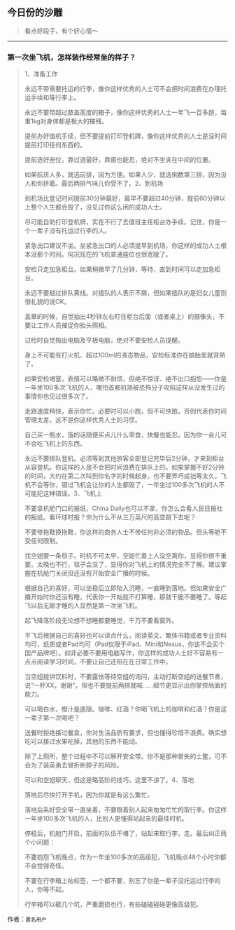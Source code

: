 ## 今日份的沙雕

> 看点好段子，有个好心情～


 
---

### 第一次坐飞机，怎样装作经常坐的样子？

> 1、准备工作
> 
> 永远不带需要托运的行李，像你这样优秀的人士可不会把时间浪费在办理托运手续和等行李上。
> 
> 永远不要带超过膝盖高度的箱子，像你这样优秀的人士一年飞一百多趟，每重1kg对身体都是极大的摧残。
> 
> 提前办好值机手续，但不要提前打印登机牌，像你这样优秀的人士是没时间提前打印任何东西的。
> 
> 提前选好座位，靠过道最好，靠窗也能忍，绝对不坐夹在中间的位置。
> 
> 如果航班人多，就选前排，因为方便。如果人少，就选倒数第三排，因为没人和你挤着。最后两排气味儿你受不了。2、到机场
> 
> 到机场比登记时间提前30分钟最好，最早不要超过40分钟，提前60分钟以上整个人生都会毁了，没见过你这么闲的成功人士。
> 
> 尽可能自助打印登机牌，实在不行了去值班主任柜台办手续。记住，你是一个一辈子没有托运过行李的人。
> 
> 紧急出口建议不坐。坐紧急出口的人必须提早到机场，你这样的成功人士根本没那个时间。何况现在的飞机普通座位也很宽敞了。
> 
> 安检只走加急柜台。如果稍微早了几分钟，等待，直到时间可以走加急柜台。
> 
> 永远不要越过排队黄线。对插队的人表示不屑，但如果插队的是妇女儿童则很礼貌的说OK。
> 
> 盖章的时候，自觉抽出4秒钟左右盯住柜台后面（或者桌上）的摄像头，不要让工作人员催促你抬头照相。
> 
> 过检时自觉掏出电脑及平板电脑，绝对不要安检人员提醒。
> 
> 身上不可能有打火机、超过100ml的液态物品，安检标准你在娘胎里就背熟了。
> 
> 如果安检堵塞，表情可以略微不耐烦，但绝不惊讶、绝不出口抱怨——你是一年坐100多次飞机的人，哪怕首都机场被恐怖分子攻陷这样从没发生过的事情你也见过很多次了。
> 
> 走路速度稍快，表示你忙。必要时可以小跑，但不可快跑，否则代表你时间管理太差，这不是你这样优秀人士的习惯。
> 
> 自己买一瓶水，饿的话随便买点儿什么零食，快餐也能忍。因为你一会儿可不会吃飞机上的东西。
> 
> 永远不要排队登机。必须等到其他旅客全部登记完毕后2分钟，才来到柜台从容登机。你这样的人是不会把时间浪费在排队上的。如果掌握不好2分钟的时间，大约在第二次叫到你名字的时候起身。也不要弄巧成拙等太久，飞机不会等你，错过飞机会让你的人生都毁了，一年坐过100多次飞机的人不可能犯这种错误。3、飞机上
> 
> 不要拿机舱门口的报纸，China Daily也可以不拿，你怎么会看人民日报社的报纸。看环球时报？你为什么不从三万英尺的高空跳下去呢？
> 
> 不要带拖鞋换拖鞋，你这样的商务人士不带任何非必须的物品。但头等舱不受任何限制。
> 
> 找空姐要一条毯子。时机不可太早，空姐忙着上人没空离你，显得你很不重要。太晚也不行，毯子会没了，显得你对飞机上的情况完全不了解。建议掌握在机舱门关闭但还没有开始安全广播的时候。
> 
> 根据自己的喜好，可以坐稳后立即陷入沉睡，一直睡到落地。但如果安全广播开始时你还没有睡，代表你一开始就不打算睡，那就干脆不要睡了。等起飞以后无聊才睡的人显然是第一次坐飞机。
> 
> 起飞降落阶段无论想不想睡都要睡觉，千万不要看窗外。
> 
> 平飞后根据自己的喜好也可以读点什么，阅读英文、繁体书籍或者专业资料均可，纸质或者Pad均可（Pad仅限于iPad、Mini和Nexus，你该不会买个国产品牌吧）。如非必要不要用电脑写作，你这样的成功人士好不容易有一点点阅读学习时间，不要让自己还陷在在日常工作中。
> 
> 当空姐提供饮料时，不要露怯等待空姐的询问，主动打断空姐的送餐节奏，说“一杯XX，谢谢”。但也不要提前两排就喊……细节更显示出你掌控局面的能力。
> 
> 可以喝白水，橙汁是底限。咖啡、红酒？你喝飞机上的咖啡和红酒？你是这一辈子第一次喝吧？
> 
> 送餐时拒绝接过餐盒，你对生活品质有要求，但也懂得珍惜不浪费。确实想吃可以接过水果吃掉，其他的东西不能动。
> 
> 除了上厕所，整个过程中不可以解开安全带。你不是那种冒失的土鳖，可不会为了装英勇去冒折断脖子的风险。
> 
> 可以和空姐聊天，但这是略高阶的技巧，这里不讲了。4、落地
> 
> 落地后尽快打开手机，因为你就是有这么繁忙。
> 
> 落地后系好安全带一直坐着，不要跟着别人起来匆匆忙忙的取行李。你这样一年坐100多次飞机的人，比别人更懂得站起来的最佳时机。
> 
> 停稳后，机舱门开启，前面的队伍不堵了，站起来取行李，走。最后纠正两个小问题：
> 
> 不要抱怨飞机晚点，作为一年坐100多次的高级犯，飞机晚点48个小时你都不会觉得奇怪。
> 
> 不要在行李箱上帖标签，一个都不要，别忘了你是一辈子没托运过行李的人，你等不起。
> 
> 行李箱可以砸几个坑，严重磨损也行，有些磕磕碰碰更像高级犯。


作者：`匿名用户`